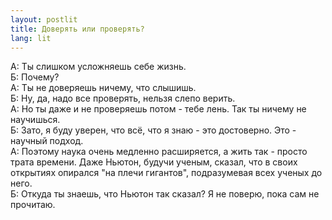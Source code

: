 ```yaml
---
layout: postlit 
title: Доверять или проверять? 
lang: lit 
---
```


А: Ты слишком усложняешь себе жизнь.  
Б: Почему?  
А: Ты не доверяешь ничему, что слышишь.  
Б: Ну, да, надо все проверять, нельзя слепо верить.  
А: Но ты даже и не проверяешь потом - тебе лень. Так ты ничему не научишься.  
Б: Зато, я буду уверен, что всё, что я знаю - это достоверно. Это - научный подход.  
А: Поэтому наука очень медленно расширяется, а жить так - просто трата времени. Даже Ньютон, будучи ученым, сказал, что в своих открытиях опирался "на плечи гигантов", подразумевая всех ученых до него.   
Б: Откуда ты знаешь, что Ньютон так сказал? Я не поверю, пока сам не прочитаю.  
